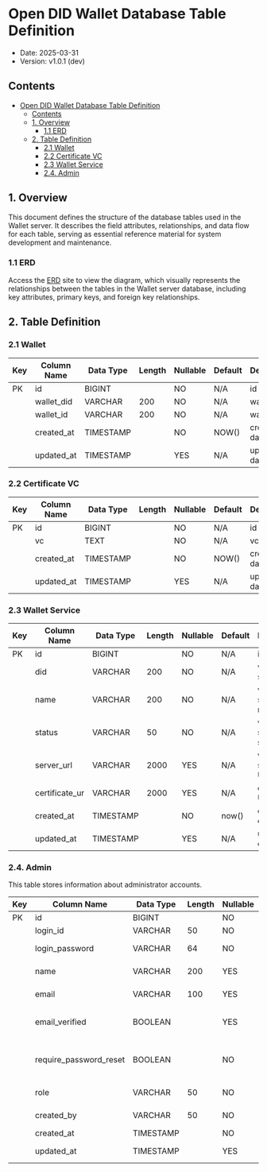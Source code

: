 
Open DID Wallet Database Table Definition
==

- Date: 2025-03-31
- Version: v1.0.1 (dev)

Contents
--
- [Open DID Wallet Database Table Definition](#open-did-wallet-database-table-definition)
  - [Contents](#contents)
  - [1. Overview](#1-overview)
    - [1.1 ERD](#11-erd)
  - [2. Table Definition](#2-table-definition)
    - [2.1 Wallet](#21-wallet)
    - [2.2 Certificate VC](#22-certificate-vc)
    - [2.3 Wallet Service](#23-wallet-service)
    - [2.4. Admin](#24-admin)

## 1. Overview

This document defines the structure of the database tables used in the Wallet server. It describes the field attributes, relationships, and data flow for each table, serving as essential reference material for system development and maintenance.

### 1.1 ERD

Access the [ERD](https://www.erdcloud.com/d/KBdJJZYMbJLuWAWPD) site to view the diagram, which visually represents the relationships between the tables in the Wallet server database, including key attributes, primary keys, and foreign key relationships.

## 2. Table Definition

### 2.1 Wallet

| Key  | Column Name | Data Type | Length | Nullable | Default | Description        |
|------|-------------|-----------|--------|----------|---------|--------------------|
| PK   | id          | BIGINT    |        | NO       | N/A     | id                 |
|      | wallet_did  | VARCHAR   | 200    | NO       | N/A     | wallet DID         |
|      | wallet_id   | VARCHAR   | 200    | NO       | N/A     | wallet ID          |
|      | created_at  | TIMESTAMP |        | NO       | NOW()   | created date       |
|      | updated_at  | TIMESTAMP |        | YES      | N/A     | updated date       |

### 2.2 Certificate VC

| Key  | Column Name | Data Type | Length | Nullable | Default | Description        |
|------|-------------|-----------|--------|----------|---------|--------------------|
| PK   | id          | BIGINT    |        | NO       | N/A     | id                 |
|      | vc          | TEXT      |        | NO       | N/A     | vc                 |
|      | created_at  | TIMESTAMP |        | NO       | NOW()   | created date       |
|      | updated_at  | TIMESTAMP |        | YES      | N/A     | updated date       |

### 2.3 Wallet Service

| Key | Column Name    | Data Type | Length | Nullable | Default | Description           |
| --- | -------------- | --------- | ------ | -------- | ------- | --------------------- |
| PK  | id             | BIGINT    |        | NO       | N/A     | id                    |
|     | did            | VARCHAR   | 200    | NO       | N/A     | wallet service DID    |
|     | name           | VARCHAR   | 200    | NO       | N/A     | wallet service name   |
|     | status         | VARCHAR   | 50     | NO       | N/A     | wallet service status |
|     | server_url     | VARCHAR   | 2000   | YES      | N/A     | wallet service URL    |
|     | certificate_ur | VARCHAR   | 2000   | YES      | N/A     | certificate URL       |
|     | created_at     | TIMESTAMP |        | NO       | now()   | created date          |
|     | updated_at     | TIMESTAMP |        | YES      | N/A     | updated date          |

### 2.4. Admin

This table stores information about administrator accounts.

| Key | Column Name            | Data Type | Length | Nullable | Default | Description                        |
| --- | ---------------------- | --------- | ------ | -------- | ------- | ---------------------------------- |
| PK  | id                     | BIGINT    |        | NO       | N/A     | id                                 |
|     | login_id               | VARCHAR   | 50     | NO       | N/A     | login ID                           |
|     | login_password         | VARCHAR   | 64     | NO       | N/A     | hashed login password              |
|     | name                   | VARCHAR   | 200    | YES      | N/A     | administrator name                 |
|     | email                  | VARCHAR   | 100    | YES      | N/A     | email address                      |
|     | email_verified         | BOOLEAN   |        | YES      | false   | whether email is verified          |
|     | require_password_reset | BOOLEAN   |        | NO       | true    | whether password reset is required |
|     | role                   | VARCHAR   | 50     | NO       | N/A     | administrator role                 |
|     | created_by             | VARCHAR   | 50     | NO       | N/A     | creator's login ID                 |
|     | created_at             | TIMESTAMP |        | NO       | now()   | created date                       |
|     | updated_at             | TIMESTAMP |        | YES      | N/A     | updated date                       |
